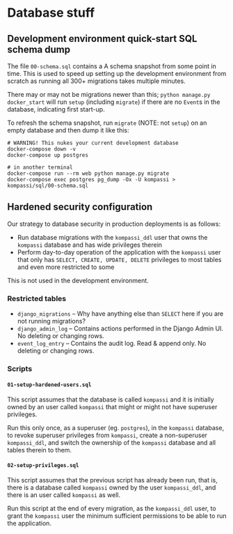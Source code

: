 # Database stuff

## Development environment quick-start SQL schema dump

The file `00-schema.sql` contains a A schema snapshot from some point in time. This is used to speed up setting up the development environment from scratch as running all 300+ migrations takes multiple minutes.

There may or may not be migrations newer than this; `python manage.py docker_start` will run `setup` (including `migrate`) if there are no `Event`s in the database, indicating first start-up.

To refresh the schema snapshot, run `migrate` (NOTE: not `setup`) on an empty database and then dump it like this:

    # WARNING! This nukes your current development database
    docker-compose down -v
    docker-compose up postgres

    # in another terminal
    docker-compose run --rm web python manage.py migrate
    docker-compose exec postgres pg_dump -Ox -U kompassi > kompassi/sql/00-schema.sql

## Hardened security configuration

Our strategy to database security in production deployments is as follows:

* Run database migrations with the `kompassi_ddl` user that owns the `kompassi` database and has wide privileges therein
* Perform day-to-day operation of the application with the `kompassi` user that only has `SELECT, CREATE, UPDATE, DELETE` privileges to most tables and even more restricted to some

This is not used in the development environment.

### Restricted tables

* `django_migrations` – Why have anything else than `SELECT` here if you are not running migrations?
* `django_admin_log` – Contains actions performed in the Django Admin UI. No deleting or changing rows.
* `event_log_entry` – Contains the audit log. Read & append only. No deleting or changing rows.

### Scripts

#### `01-setup-hardened-users.sql`

This script assumes that the database is called `kompassi` and it is initially owned by an user called `kompassi` that might or might not have superuser privileges.

Run this only once, as a superuser (eg. `postgres`), in the `kompassi` database, to revoke superuser privileges from `kompassi`, create a non-superuser `kompassi_ddl`, and switch the ownership of the `kompassi` database and all tables therein to them.

#### `02-setup-privileges.sql`

This script assumes that the previous script has already been run, that is, there is a database called `kompassi` owned by the user `kompassi_ddl`, and there is an user called `kompassi` as well.

Run this script at the end of every migration, as the `kompassi_ddl` user, to grant the `kompassi` user the minimum sufficient permissions to be able to run the application.
